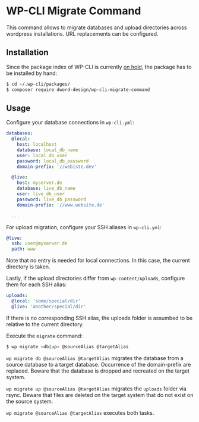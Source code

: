# WP-CLI Migrate Command

This command allows to migrate databases and upload directories across wordpress installations. URL replacements can be configured.

## Installation

Since the package index of WP-CLI is currently [on hold](https://github.com/wp-cli/wp-cli/issues/3977), the package has to be installed by hand:
```bash
$ cd ~/.wp-cli/packages/
$ composer require dword-design/wp-cli-migrate-command
```

## Usage

Configure your database connections in `wp-cli.yml`:
```yml
databases:
  @local:
    host: localhost
    database: local_db_name
    user: local_db_user
    password: local_db_password
    domain-prefix: '//webiste.dev'

  @live:
    host: myserver.de
    database: live_db_name
    user: live_db_user
    password: live_db_password
    domain-prefix: '//www.website.de'

  ...
```

For upload migration, configure your SSH aliases in `wp-cli.yml`:
```yml
@live:
  ssh: user@myserver.de
  path: www
```

Note that no entry is needed for local connections. In this case, the current directory is taken.

Lastly, if the upload directories differ from `wp-content/uploads`, configure them for each SSH alias:
```yml
uploads:
  @local: 'some/special/dir'
  @live: 'another/special/dir'
```

If there is no corresponding SSH alias, the uploads folder is assumbed to be relative to the current directory.

Execute the `migrate` command:
```bash
$ wp migrate <db|up> @sourceAlias @targetAlias
```

`wp migrate db @sourceAlias @targetAlias` migrates the database from a source database to a target database. Occurrence of the domain-prefix are replaced. Beware that the database is dropped and recreated on the target system.

`wp migrate up @sourceAlias @targetAlias` migrates the `uploads` folder via rsync. Beware that files are deleted on the target system that do not exist on the source system.

`wp migrate @sourceAlias @targetAlias` executes both tasks.
